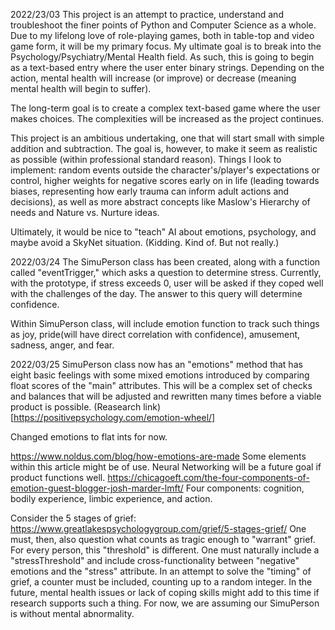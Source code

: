 2022/23/03
This project is an attempt to practice, understand and troubleshoot the finer points of Python and Computer Science as a whole. Due to my lifelong love of role-playing games, both in table-top and video game form, it will be my primary focus. My ultimate goal is to break into the Psychology/Psychiatry/Mental Health field. As such, this is going to begin as a text-based entry where the user enter binary strings. Depending on the action, mental health will increase (or improve) or decrease (meaning mental health will begin to suffer).

The long-term goal is to create a complex text-based game where the user makes choices. The complexities will be increased as the project continues.

This project is an ambitious undertaking, one that will start small with simple addition and subtraction. The goal is, however, to make it seem as realistic as possible (within professional standard reason). Things I look to implement: random events outside the character's/player's expectations or control, higher weights for negative scores early on in life (leading towards biases, representing how early trauma can inform adult actions and decisions), as well as more abstract concepts like Maslow's Hierarchy of needs and Nature vs. Nurture ideas.

Ultimately, it would be nice to "teach" AI about emotions, psychology, and maybe avoid a SkyNet situation. (Kidding. Kind of. But not really.)

2022/03/24
The SimuPerson class has been created, along with a function called "eventTrigger," which asks a question to determine stress. Currently, with the prototype, if stress exceeds 0, user will be asked if they coped well with the challenges of the day. The answer to this query will determine confidence.

Within SimuPerson class, will include emotion function to track such things as joy, pride(will have direct correlation with confidence), amusement, sadness, anger, and fear.

2022/03/25
SimuPerson class now has an "emotions" method that has eight basic feelings with some mixed emotions introduced by comparing float scores of the "main" attributes. This will be a complex set of checks and balances that will be adjusted and rewritten many times before a viable product is possible.
(Reasearch link)[https://positivepsychology.com/emotion-wheel/]

Changed emotions to flat ints for now.

https://www.noldus.com/blog/how-emotions-are-made
Some elements within this article might be of use. Neural Networking will be a future goal if product functions well.
https://chicagoeft.com/the-four-components-of-emotion-guest-blogger-josh-marder-lmft/
Four components: cognition, bodily experience, limbic experience, and action.

Consider the 5 stages of grief: https://www.greatlakespsychologygroup.com/grief/5-stages-grief/
One must, then, also question what counts as tragic enough to "warrant" grief. For every person, this "threshold" is different. One must naturally include a "stressThreshold" and include cross-functionality between "negative" emotions and the "stress" attribute. In an attempt to solve the "timing" of grief, a counter must be included, counting up to a random integer. In the future, mental health issues or lack of coping skills might add to this time if research supports such a thing. For now, we are assuming our SimuPerson is without mental abnormality.
